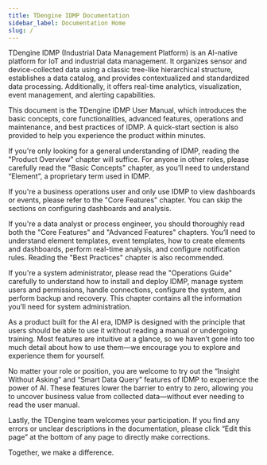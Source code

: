 ```yaml
---
title: TDengine IDMP Documentation
sidebar_label: Documentation Home
slug: /
---
```


TDengine IDMP (Industrial Data Management Platform) is an AI-native platform for IoT and industrial data management. It organizes sensor and device-collected data using a classic tree-like hierarchical structure, establishes a data catalog, and provides contextualized and standardized data processing. Additionally, it offers real-time analytics, visualization, event management, and alerting capabilities.

This document is the TDengine IDMP User Manual, which introduces the basic concepts, core functionalities, advanced features, operations and maintenance, and best practices of IDMP. A quick-start section is also provided to help you experience the product within minutes.

If you're only looking for a general understanding of IDMP, reading the "Product Overview" chapter will suffice. For anyone in other roles, please carefully read the "Basic Concepts" chapter, as you’ll need to understand “Element”, a proprietary term used in IDMP.

If you're a business operations user and only use IDMP to view dashboards or events, please refer to the "Core Features" chapter. You can skip the sections on configuring dashboards and analysis.

If you're a data analyst or process engineer, you should thoroughly read both the "Core Features" and "Advanced Features" chapters. You’ll need to understand element templates, event templates, how to create elements and dashboards, perform real-time analysis, and configure notification rules. Reading the "Best Practices" chapter is also recommended.

If you're a system administrator, please read the "Operations Guide" carefully to understand how to install and deploy IDMP, manage system users and permissions, handle connections, configure the system, and perform backup and recovery. This chapter contains all the information you’ll need for system administration.

As a product built for the AI era, IDMP is designed with the principle that users should be able to use it without reading a manual or undergoing training. Most features are intuitive at a glance, so we haven’t gone into too much detail about how to use them—we encourage you to explore and experience them for yourself.

No matter your role or position, you are welcome to try out the “Insight Without Asking” and “Smart Data Query” features of IDMP to experience the power of AI. These features lower the barrier to entry to zero, allowing you to uncover business value from collected data—without ever needing to read the user manual.

Lastly, the TDengine team welcomes your participation. If you find any errors or unclear descriptions in the documentation, please click “Edit this page” at the bottom of any page to directly make corrections.

Together, we make a difference.
